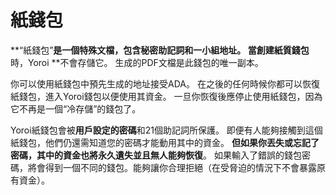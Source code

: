 # 紙錢包

**“紙錢包”**是一個特殊文檔，包含秘密助記詞和一小組地址。 當創建紙質錢包**時，Yoroi **不會存儲它。 生成的PDF文檔是此錢包的唯一副本。

你可以使用紙錢包中預先生成的地址接受ADA。 在之後的任何時候你都可以恢復紙錢包，進入Yoroi錢包以便使用其資金。 一旦你恢復後應停止使用紙錢包，因為它不再是一個“冷存儲”的錢包了。

Yoroi紙錢包會被**用戶設定的密碼**和21個助記詞所保護。 即便有人能夠接觸到這個紙錢包，他們仍還需知道您的密碼才能動用其中的資金。 **但如果你丟失或忘記了密碼，其中的資金也將永久遺失並且無人能夠恢復**。 如果輸入了錯誤的錢包密碼，將會得到一個不同的錢包。能夠讓你合理拒絕（在受脅迫的情況下不會暴露原有資金）。
